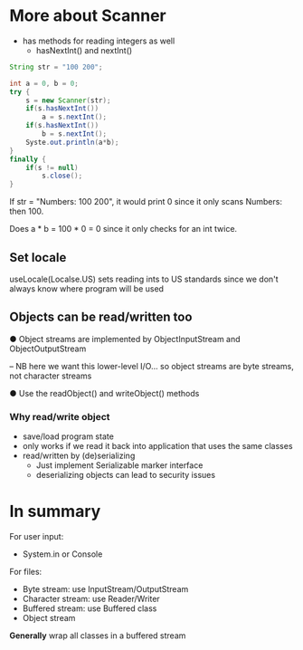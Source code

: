 # More about Scanner

- has methods for reading integers as well
  - hasNextInt() and nextInt()

```java
String str = "100 200";

int a = 0, b = 0;
try {
    s = new Scanner(str);
    if(s.hasNextInt())
        a = s.nextInt();
    if(s.hasNextInt())
        b = s.nextInt();
    Syste.out.println(a*b);
}
finally {
    if(s != null)
        s.close();
}
```

If str = "Numbers: 100 200", it would print 0 since it only scans Numbers: then 100.

Does a * b = 100 * 0 = 0 since it only checks for an int twice.

## Set locale

useLocale(Localse.US) sets reading ints to US standards since we don't always know where program will be used

## Objects can be read/written too
● Object streams are implemented by ObjectInputStream and ObjectOutputStream

– NB here we want this lower-level I/O... so object streams are byte streams, not character streams

● Use the readObject() and writeObject()
methods

### Why read/write object

- save/load program state
- only works if we read it back into application that uses the same classes
- read/written by (de)serializing
  - Just implement Serializable marker interface
  - deserializing objects can lead to security issues

# In summary

For user input:
- System.in or Console

For files:
- Byte stream: use InputStream/OutputStream
- Character stream: use Reader/Writer
- Buffered stream: use Buffered class
- Object stream 

**Generally** wrap all classes in a buffered stream